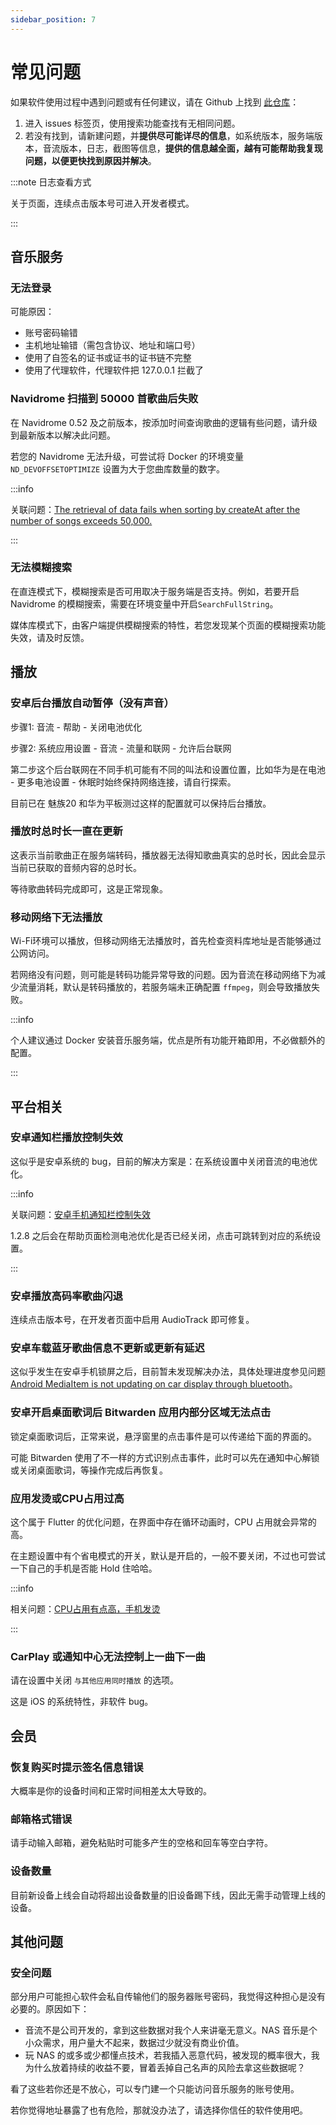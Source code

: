 ```yaml
---
sidebar_position: 7
---
```


# 常见问题

如果软件使用过程中遇到问题或有任何建议，请在 Github 上找到 [此仓库](https://github.com/gitbobobo/StreamMusic)：

1. 进入 issues 标签页，使用搜索功能查找有无相同问题。
2. 若没有找到，请新建问题，并**提供尽可能详尽的信息**，如系统版本，服务端版本，音流版本，日志，截图等信息，**提供的信息越全面，越有可能帮助我复现问题，以便更快找到原因并解决**。

:::note 日志查看方式

关于页面，连续点击版本号可进入开发者模式。

:::

## 音乐服务

### 无法登录

可能原因：

- 账号密码输错
- 主机地址输错（需包含协议、地址和端口号）
- 使用了自签名的证书或证书的证书链不完整
- 使用了代理软件，代理软件把 127.0.0.1 拦截了

### Navidrome 扫描到 50000 首歌曲后失败

在 Navidrome 0.52 及之前版本，按添加时间查询歌曲的逻辑有些问题，请升级到最新版本以解决此问题。

若您的 Navidrome 无法升级，可尝试将 Docker 的环境变量 `ND_DEVOFFSETOPTIMIZE` 设置为大于您曲库数量的数字。

:::info 

关联问题：[The retrieval of data fails when sorting by createAt after the number of songs exceeds 50,000.](https://github.com/navidrome/navidrome/issues/3006)

:::

### 无法模糊搜索

在直连模式下，模糊搜索是否可用取决于服务端是否支持。例如，若要开启 Navidrome 的模糊搜索，需要在环境变量中开启`SearchFullString`。

媒体库模式下，由客户端提供模糊搜索的特性，若您发现某个页面的模糊搜索功能失效，请及时反馈。

## 播放

### 安卓后台播放自动暂停（没有声音）

步骤1: 音流 - 帮助 - 关闭电池优化

步骤2: 系统应用设置 - 音流 - 流量和联网 - 允许后台联网

第二步这个后台联网在不同手机可能有不同的叫法和设置位置，比如华为是在电池 - 更多电池设置 - 休眠时始终保持网络连接，请自行探索。

目前已在 魅族20 和华为平板测过这样的配置就可以保持后台播放。

### 播放时总时长一直在更新

这表示当前歌曲正在服务端转码，播放器无法得知歌曲真实的总时长，因此会显示当前已获取的音频内容的总时长。

等待歌曲转码完成即可，这是正常现象。

### 移动网络下无法播放

Wi-Fi环境可以播放，但移动网络无法播放时，首先检查资料库地址是否能够通过公网访问。

若网络没有问题，则可能是转码功能异常导致的问题。因为音流在移动网络下为减少流量消耗，默认是转码播放的，若服务端未正确配置 `ffmpeg`，则会导致播放失败。

:::info

个人建议通过 Docker 安装音乐服务端，优点是所有功能开箱即用，不必做额外的配置。

:::

## 平台相关

### 安卓通知栏播放控制失效

这似乎是安卓系统的 bug，目前的解决方案是：在系统设置中关闭音流的电池优化。

:::info

关联问题：[安卓手机通知栏控制失效](https://github.com/gitbobobo/StreamMusic/issues/145)

1.2.8 之后会在帮助页面检测电池优化是否已经关闭，点击可跳转到对应的系统设置。

:::

### 安卓播放高码率歌曲闪退

连续点击版本号，在开发者页面中启用 AudioTrack 即可修复。

### 安卓车载蓝牙歌曲信息不更新或更新有延迟

这似乎发生在安卓手机锁屏之后，目前暂未发现解决办法，具体处理进度参见问题 [Android MediaItem is not updating on car display through bluetooth](https://github.com/ryanheise/audio_service/issues/908)。

### 安卓开启桌面歌词后 Bitwarden 应用内部分区域无法点击

锁定桌面歌词后，正常来说，悬浮窗里的点击事件是可以传递给下面的界面的。

可能 Bitwarden 使用了不一样的方式识别点击事件，此时可以先在通知中心解锁或关闭桌面歌词，等操作完成后再恢复。

### 应用发烫或CPU占用过高

这个属于 Flutter 的优化问题，在界面中存在循环动画时，CPU 占用就会异常的高。

在主题设置中有个省电模式的开关，默认是开启的，一般不要关闭，不过也可尝试一下自己的手机是否能 Hold 住哈哈。

:::info

相关问题：[CPU占用有点高，手机发烫](https://github.com/gitbobobo/StreamMusic/issues/60)

:::

### CarPlay 或通知中心无法控制上一曲下一曲

请在设置中关闭 `与其他应用同时播放` 的选项。

这是 iOS 的系统特性，非软件 bug。

## 会员

### 恢复购买时提示签名信息错误

大概率是你的设备时间和正常时间相差太大导致的。

### 邮箱格式错误

请手动输入邮箱，避免粘贴时可能多产生的空格和回车等空白字符。

### 设备数量

目前新设备上线会自动将超出设备数量的旧设备踢下线，因此无需手动管理上线的设备。

## 其他问题

### 安全问题

部分用户可能担心软件会私自传输他们的服务器账号密码，我觉得这种担心是没有必要的。原因如下：

- 音流不是公司开发的，拿到这些数据对我个人来讲毫无意义。NAS 音乐是个小众需求，用户量大不起来，数据过少就没有商业价值。
- 玩 NAS 的或多或少都懂点技术，若我插入恶意代码，被发现的概率很大，我为什么放着持续的收益不要，冒着丢掉自己名声的风险去拿这些数据呢？

看了这些若你还是不放心，可以专门建一个只能访问音乐服务的账号使用。

若你觉得地址暴露了也有危险，那就没办法了，请选择你信任的软件使用吧。
